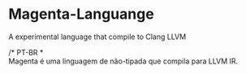 # Magenta-Languange
A experimental language that compile to Clang LLVM

/* PT-BR *\
Magenta é uma linguagem de não-tipada que compila para LLVM IR.
